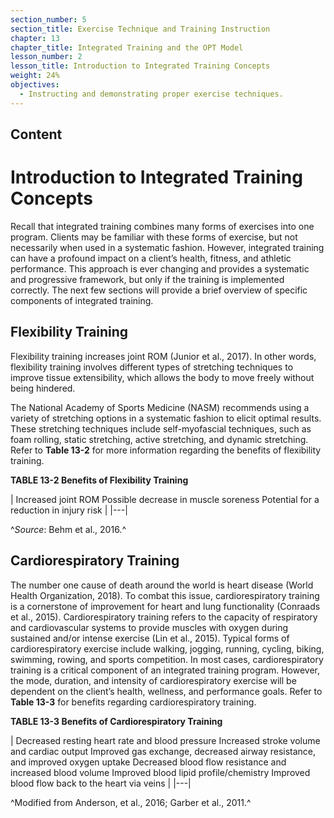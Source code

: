 ```yaml
---
section_number: 5
section_title: Exercise Technique and Training Instruction
chapter: 13
chapter_title: Integrated Training and the OPT Model
lesson_number: 2
lesson_title: Introduction to Integrated Training Concepts
weight: 24%
objectives:
  - Instructing and demonstrating proper exercise techniques.
---
```


## Content
# Introduction to Integrated Training Concepts

Recall that integrated training combines many forms of exercises into one program. Clients may be familiar with these forms of exercise, but not necessarily when used in a systematic fashion. However, integrated training can have a profound impact on a client’s health, fitness, and athletic performance. This approach is ever changing and provides a systematic and progressive framework, but only if the training is implemented correctly. The next few sections will provide a brief overview of specific components of integrated training.

## Flexibility Training

Flexibility training increases joint ROM (Junior et al., 2017). In other words, flexibility training involves different types of stretching techniques to improve tissue extensibility, which allows the body to move freely without being hindered.

The National Academy of Sports Medicine (NASM) recommends using a variety of stretching options in a systematic fashion to elicit optimal results. These stretching techniques include self-myofascial techniques, such as foam rolling, static stretching, active stretching, and dynamic stretching. Refer to **Table 13-2** for more information regarding the benefits of flexibility training.

**TABLE 13-2 Benefits of Flexibility Training**

| Increased joint ROM
	Possible decrease in muscle soreness
	Potential for a reduction in injury risk |
|---|

^*Source*: Behm et al., 2016.^

## Cardiorespiratory Training

The number one cause of death around the world is heart disease (World Health Organization, 2018). To combat this issue, cardiorespiratory training is a cornerstone of improvement for heart and lung functionality (Conraads et al., 2015). Cardiorespiratory training refers to the capacity of respiratory and cardiovascular systems to provide muscles with oxygen during sustained and/or intense exercise (Lin et al., 2015). Typical forms of cardiorespiratory exercise include walking, jogging, running, cycling, biking, swimming, rowing, and sports competition. In most cases, cardiorespiratory training is a critical component of an integrated training program. However, the mode, duration, and intensity of cardiorespiratory exercise will be dependent on the client’s health, wellness, and performance goals. Refer to **Table 13-3** for benefits regarding cardiorespiratory training.

**TABLE 13-3 Benefits of Cardiorespiratory Training**

| Decreased resting heart rate and blood pressure
	Increased stroke volume and cardiac output
	Improved gas exchange, decreased airway resistance, and improved oxygen uptake
	Decreased blood flow resistance and increased blood volume
	Improved blood lipid profile/chemistry
	Improved blood flow back to the heart via veins |
|---|

^Modified from Anderson, et al., 2016; Garber et al., 2011.^
